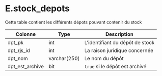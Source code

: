 # E.stock_depots

Cette table contient les différents dépots pouvant contenir du stock

Colonne|Type|Description
---|---|---
dpt_pk|int|L'identifiant du dépôt de stock 
dpt_rjs_id|int|La raison juridique concernée 
dpt_nom|varchar(250)|Le nom du dépôt 
dpt_est_archive|bit|`true` si le dépôt est archivé 

